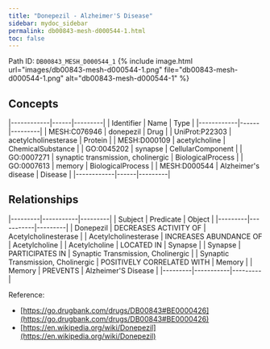 ```yaml
---
title: "Donepezil - Alzheimer'S Disease"
sidebar: mydoc_sidebar
permalink: db00843-mesh-d000544-1.html
toc: false 
---
```



Path ID: `DB00843_MESH_D000544_1`
{% include image.html url="images/db00843-mesh-d000544-1.png" file="db00843-mesh-d000544-1.png" alt="db00843-mesh-d000544-1" %}

## Concepts

|------------|------|---------|
| Identifier | Name | Type    |
|------------|------|---------|
| MESH:C076946 | donepezil | Drug |
| UniProt:P22303 | acetylcholinesterase | Protein |
| MESH:D000109 | acetylcholine | ChemicalSubstance |
| GO:0045202 | synapse | CellularComponent |
| GO:0007271 | synaptic transmission, cholinergic | BiologicalProcess |
| GO:0007613 | memory | BiologicalProcess |
| MESH:D000544 | Alzheimer's disease | Disease |
|------------|------|---------|

## Relationships

|---------|-----------|---------|
| Subject | Predicate | Object  |
|---------|-----------|---------|
| Donepezil | DECREASES ACTIVITY OF | Acetylcholinesterase |
| Acetylcholinesterase | INCREASES ABUNDANCE OF | Acetylcholine |
| Acetylcholine | LOCATED IN | Synapse |
| Synapse | PARTICIPATES IN | Synaptic Transmission, Cholinergic |
| Synaptic Transmission, Cholinergic | POSITIVELY CORRELATED WITH | Memory |
| Memory | PREVENTS | Alzheimer'S Disease |
|---------|-----------|---------|

Reference: 
  - [https://go.drugbank.com/drugs/DB00843#BE0000426](https://go.drugbank.com/drugs/DB00843#BE0000426)
  - [https://en.wikipedia.org/wiki/Donepezil](https://en.wikipedia.org/wiki/Donepezil)
